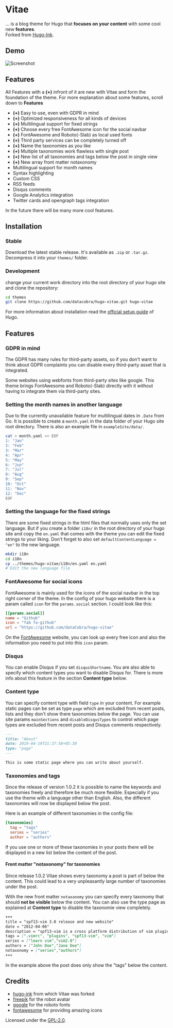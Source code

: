 # Vitae
... is a blog theme for Hugo that **focuses on your content** with some cool new **features**.  
Forked from  [Hugo-Ink](https://github.com/knadh/hugo-ink).

## Demo
![Screenshot](https://raw.githubusercontent.com/dataCobra/hugo-vitae/master/images/screenshot.png)

## Features

All Features with a **(+)** infront of it are new with Vitae and form the foundation of the theme.
For more explanation about some features, scroll down to **Features**

* **(+)** Easy to use, even with GDPR in mind
* **(+)** Optimized responsiveness for all kinds of devices
* **(+)** Multilingual support for fixed strings
* **(+)** Choose every free FontAwesome icon for the social navbar
* **(+)** FontAwesome and Roboto(-Slab) as local used fonts
* **(+)** Third party services can be completely turned off
* **(+)** Name the taxonomies as you like
* **(+)** Multiple taxonomies work flawless with single post
* **(+)** New list of all taxonomies and tags below the post in single view
* **(+)** New array front matter notaxonomy
* Multilingual support for month names
* Syntax highlighting
* Custom CSS
* RSS feeds
* Disqus comments
* Google Analytics integration
* Twitter cards and opengraph tags integration

In the future there will be many more cool features.

## Installation

### Stable

Download the latest stable release. It's available as `.zip` or `.tar.gz`.
Decompress it into your `themes/` folder.

### Development

change your current work directory into the root directory of your hugo site 
and clone the repository:

```sh
cd themes
git clone https://github.com/datacobra/hugo-vitae.git hugo-vitae
```

For more information about installation read the
[official setup guide](https://gohugo.io/overview/installing/) of Hugo.

## Features

### GDPR in mind

The GDPR has many rules for third-party assets, so if you don't want to think
about GDPR complaints you can disable every third-party asset that is
integrated.

Some websites using webfonts from third-party sites like google. This theme
brings FontAwesome and Roboto(-Slab) directly with it without having to
integrate them via third-party sites.

### Setting the month names in another language

Due to the currently unavailable feature for multilingual dates in `.Date`
from Go. It is possible to create a `month.yaml` in the data folder of your
Hugo site root directory. There is also an example file in
`exampleSite/data/`.

```sh
cat > month.yaml << EOF
1: "Jan"
2: "Feb"
3: "Mar"
4: "Apr"
5: "May"
6: "Jun"
7: "Jul"
8: "Aug"
9: "Sep"
10: "Oct"
11: "Nov"
12: "Dec"
EOF
```

### Setting the language for the fixed strings

There are some fixed strings in the html files that normally uses only the set
language. But if you create a folder `i18n/` in the root directory of your
hugo site and copy the `en.yaml` that comes with the theme you can edit the
fixed strings to your liking. Don't forget to also set
`defaultContentLanguage = "en"` to the new language.

```sh
mkdir i18n
cd i18n
cp ../themes/hugo-vitae/i18n/en.yaml en.yaml
# Edit the new language file
```

### FontAwesome for social icons

FontAwesome is mainly used for the icons of the social navbar in the top right
corner of the theme. In the config of your hugo website there is a param
called `icon` for the `params.social` section. I could look like this:

```toml
[[params.social]]
name = "Github"
icon = "fab fa-github"
url = "https://github.com/dataCobra/hugo-vitae"
```

On the [FontAwesome](https://fontawesome.com) website, you can look up every
free icon and also the information you need to put into this `icon` param.

### Disqus

You can enable Disqus if you set `disqusShortname`. You are also able to
specify which content types you want to disable Disqus for. There is more info
about this feature in the section **Content type** below.

### Content type

You can specify content type with field `type` in your content. For example
static pages can be set as type `page` which are excluded from recent posts,
lists and they don't show there taxonomies below the page. You can use site
params `mainSections` and `disableDisqusTypes` to control which page types
are excluded from recent posts and Disqus comments respectively.

```md
---
title: "About"
date: 2019-04-19T21:37:58+05:30
type: "page"
---

This is some static page where you can write about yourself.
```

### Taxonomies and tags

Since the release of version 1.0.2 it is possible to name the keywords and 
taxonomies freely and therefore be much more flexible. Especially if you use the
theme with a language other than English. Also, the different taxonomies will
now be displayed below the post.

Here is an example of different taxonomies in the config file:
```toml
[taxonomies]
  tag = "tags"
  series = "series"
  author = "authors"
```

If you use one or more of these taxonomies in your posts there will be displayed
in a new list below the content of the post.

#### Front matter "notaxonomy" for taxonomies

Since release 1.0.2 Vitae shows every taxonomy a post is part of below the
content. This could lead to a very unpleasantly large number of taxonomies
under the post.

With the new front matter `notaxanomy` you can specify every taxonomy that
should **not be visible** below the content. You can also use the type page
as explained  at **Content type** to disable the taxonomie view completely.

```md
+++
title = "spf13-vim 3.0 release and new website"
date = "2012-04-06"
description = "spf13-vim is a cross platform distribution of vim plugins and resources for Vim."
tags = [".vimrc", "plugins", "spf13-vim", "vim"]
series = ["learn vim","vim2.0"]
authors = ["John Doe","Jane Doe"]
notaxonomy = ["series","authors"]
+++
```

In the example above the post does only show the "tags" below the content.

## Credits

* [hugo-ink](https://github.com/knadh/hugo-ink) from which Vitae was forked
* [freepik](https://www.freepik.com) for the robot avatar
* [google](https://fonts.google.com/specimen/Roboto) for the roboto fonts
* [fontawesome](https://fontawesome.com) for providing amazing icons

Licensed under the [GPL-2.0](https://raw.githubusercontent.com/dataCobra/hugo-vitae/master/LICENSE.md).
